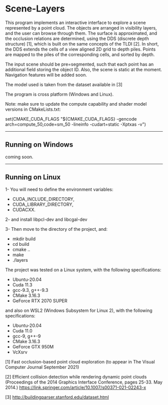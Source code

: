# Scene-Layers

This program implements an interactive interface to explore a scene represented by a point cloud. The objects are arranged in visibility layers, and the user can browse through them. The surface is approximated, and the occlusion relations are determined, using the DDS (discrete depth structure) [1], which is built on the same concepts of the TLDI [2]. In short, the DDS extends the cells of a view aligned 2D grid to depth piles. Points are mapped to the piles of the corresponding cells, and sorted by depth.

The input scene should be pre=segmented, such that each point has an additional field storing the object ID. Also, the scene is static at the moment. Navigation features will be added soon.

The model used is taken from the dataset available in [3]

The program is cross platform (Windows and Linux).

Note: make sure to update the compute capability and shader model versions in CMakeLists.txt:

set(CMAKE_CUDA_FLAGS "${CMAKE_CUDA_FLAGS} -gencode arch=compute_50,code=sm_50 -lineinfo -cudart=static -Xptxas -v")

********************************************************************************

## Running on Windows

coming soon.

********************************************************************************

## Running on Linux

1- You will need to define the environment variables: 
* CUDA_INCLUDE_DIRECTORY, 
* CUDA_LIBRARY_DIRECTORY,
* CUDACXX. 

2- and install libpcl-dev and libcgal-dev
  
3- Then move to the directory of the project, and:

* mkdir build
* cd build
* cmake ..
* make
* ./layers


The project was tested on a Linux system, with the following specifications:

* Ubuntu-20.04
* Cuda 11.3
* gcc-9.3, g++-9.3
* CMake 3.16.3
* GeForce RTX 2070 SUPER


and also on WSL2 (Windows Subsystem for Linux 2), with the following specifications:

* Ubuntu-20.04
* Cuda 11.0
* gcc-9, g++-9
* CMake 3.16.3
* GeForce GTX 950M
* VcXsrv


[1] Fast occlusion-based point cloud exploration  (to appear in The Visual Computer Journal September 2021)

[2] Efficient collision detection while rendering dynamic point clouds (Proceedings of the 2014 Graphics Interface Conference, pages 25-33. May 2014.)
https://link.springer.com/article/10.1007/s00371-021-02243-x

[3] http://buildingparser.stanford.edu/dataset.html
